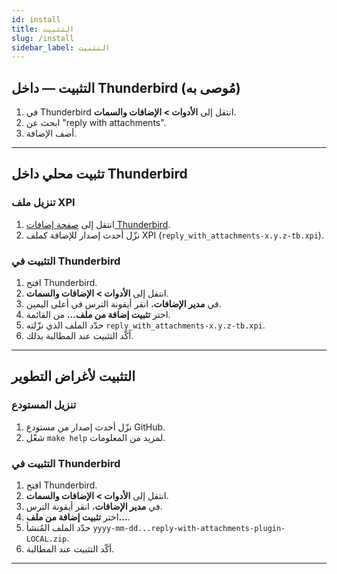 ```yaml
---
id: install
title: التثبيت
slug: /install
sidebar_label: التثبيت
---
```


## التثبيت — داخل Thunderbird (مُوصى به)

1. في Thunderbird انتقل إلى **الأدوات > الإضافات والسمات**.
2. ابحث عن "reply with attachments".
3. أضف الإضافة.

---

## تثبيت محلي داخل Thunderbird

### تنزيل ملف XPI

1. انتقل إلى [صفحة إضافات Thunderbird](https://addons.thunderbird.net/en-US/thunderbird/search/?q=reply%20with%20attachments).
2. نزّل أحدث إصدار للإضافة كملف XPI ‏(`reply_with_attachments-x.y.z-tb.xpi`).

### التثبيت في Thunderbird

1. افتح Thunderbird.
2. انتقل إلى **الأدوات > الإضافات والسمات**.
3. في **مدير الإضافات**، انقر أيقونة الترس في أعلى اليمين.
4. اختر **تثبيت إضافة من ملف…** من القائمة.
5. حدّد الملف الذي نزّلته `reply_with_attachments-x.y.z-tb.xpi`.
6. أكّد التثبيت عند المطالبة بذلك.

---

## التثبيت لأغراض التطوير

### تنزيل المستودع

1. نزّل أحدث إصدار من مستودع GitHub.
2. شغّل `make help` لمزيد من المعلومات.

### التثبيت في Thunderbird

1. افتح Thunderbird.
2. انتقل إلى **الأدوات > الإضافات والسمات**.
3. في **مدير الإضافات**، انقر أيقونة الترس.
4. اختر **تثبيت إضافة من ملف…**.
5. حدّد الملف المُنشأ `yyyy-mm-dd...reply-with-attachments-plugin-LOCAL.zip`.
6. أكّد التثبيت عند المطالبة.

---
